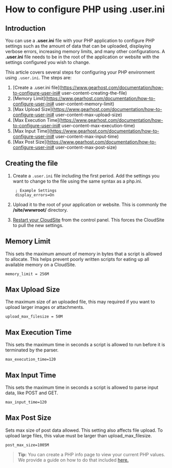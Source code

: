 # How to configure PHP using .user.ini 

## Introduction
You can use a **.user.ini** file with your PHP application to configure PHP settings such as the amount of data that can be uploaded, displaying verbose errors, increasing memory limits, and many other configurations. A **.user.ini** file needs to be in the root of the application or website with the settings configured you wish to change. 


This article covers several steps for configuring your PHP environment using `.user.ini`. The steps are:

1. [Create a .user.ini file](https://www.gearhost.com/documentation/how-to-configure-user-ini# user-content-creating-the-file)
2. [Memory Limit](https://www.gearhost.com/documentation/how-to-configure-user-ini# user-content-memory-limit)
3. [Max Upload Size](https://www.gearhost.com/documentation/how-to-configure-user-ini# user-content-max-upload-size)
4. [Max Execution Time](https://www.gearhost.com/documentation/how-to-configure-user-ini# user-content-max-execution-time)
5. [Max Input Time](https://www.gearhost.com/documentation/how-to-configure-user-ini# user-content-max-input-time)
6. [Max Post Size](https://www.gearhost.com/documentation/how-to-configure-user-ini# user-content-max-post-size)





## Creating the file

1. Create a `.user.ini` file including the first period. Add the settings you want to change to the file using the same syntax as a php.ini. 
 
        ; Example Settings
    	display_errors=On
    	
2. Upload it to the root of your application or website. This is commonly the **/site/wwwroot/** directory.
 
3. [Restart your CloudSite](https://www.gearhost.com/documentation/restart-cloudsite) from the control panel. This forces the CloudSite to pull the new settings.



## Memory Limit
This sets the maximum amount of memory in bytes that a script is allowed to allocate. This helps prevent poorly written scripts for eating up all available memory on a CloudSite.

`memory_limit = 256M`

## Max Upload Size
The maximum size of an uploaded file, this may required if you want to upload larger images or attachments.

`upload_max_filesize = 50M`


## Max Execution Time
This sets the maximum time in seconds a script is allowed to run before it is terminated by the parser. 

`max_execution_time=120`

## Max Input Time
This sets the maximum time in seconds a script is allowed to parse input data, like POST and GET.

`max_input_time=120`

## Max Post Size
Sets max size of post data allowed. This setting also affects file upload. 
To upload large files, this value must be larger than upload_max_filesize.

`post_max_size=1005M`

>**Tip:** You can create a PHP info page to view your current PHP values. We provide a guide on how to do that included [here.](https://www.gearhost.com/documentation/create-php-info-page)